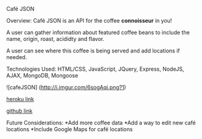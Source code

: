 Café JSON

Overview:
Café JSON is an API for the coffee **connoisseur** in you!

A user can gather information about featured coffee beans to include the name, origin, roast, acididty and flavor.

A user can see where this coffee is being served and add locations if needed.

Technologies Used:
HTML/CSS, JavaScript, JQuery, Express, NodeJS, AJAX, MongoDB, Mongoose

![cafeJSON]
(http://i.imgur.com/6sogAqi.png?1)


[heroku link](https://arcane-lowlands-8512.herokuapp.com/)

[github link](https://github.com/kehontas/Project-01)

Future Considerations:
*Add more coffee data 
*Add a way to edit new café locations
*Include Google Maps for café locations